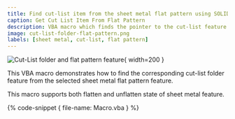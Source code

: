 ```yaml
---
title: Find cut-list item from the sheet metal flat pattern using SOLIDWORKS API
caption: Get Cut List Item From Flat Pattern
description: VBA macro which finds the pointer to the cut-list feature from the selected flat pattern feature
image: cut-list-folder-flat-pattern.png
labels: [sheet metal, cut-list, flat pattern]
---
```

![Cut-List folder and flat pattern feature](cut-list-folder-flat-pattern.png){ width=200 }

This VBA macro demonstrates how to find the corresponding cut-list folder feature from the selected sheet metal flat pattern feature.

This macro supports both flatten and unflatten state of sheet metal feature.

{% code-snippet { file-name: Macro.vba } %}
